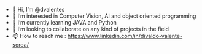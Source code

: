 - 👋 Hi, I’m @dvalentes
- 👀 I’m interested in Computer Vision, AI and object oriented programming
- 🌱 I’m currently learning JAVA and Python
- 💞️ I’m looking to collaborate on any kind of projects in the field 
- 📫 How to reach me : https://www.linkedin.com/in/divaldo-valente-soroa/

<!---
dvalentes/dvalentes is a ✨ special ✨ repository because its `README.md` (this file) appears on your GitHub profile.
You can click the Preview link to take a look at your changes.
--->

